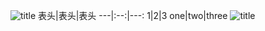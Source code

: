 ![title](https://ss0.bdstatic.com/70cFvHSh_Q1YnxGkpoWK1HF6hhy/it/u=702257389,1274025419&fm=27&gp=0.jpg)
表头|表头|表头
---|:--:|---:
1|2|3
one|two|three
![title](https://c-ssl.duitang.com/uploads/item/201802/09/20180209120153_human.jpg)
